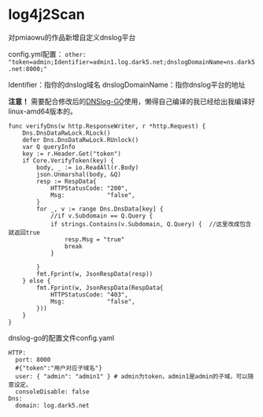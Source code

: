 # log4j2Scan
 对pmiaowu的作品新增自定义dnslog平台

config.yml配置：
`other: "token=admin;Identifier=admin1.log.dark5.net;dnslogDomainName=ns.dark5.net:8000;"`

Identifier：指你的dnslog域名
dnslogDomainName：指你dnslog平台的地址

**注意！**
需要配合修改后的[DNSlog-GO](https://github.com/lanyi1998/DNSlog-GO)使用，懒得自己编译的我已经给出我编译好linux-amd64版本的。
```golang
func verifyDns(w http.ResponseWriter, r *http.Request) {
	Dns.DnsDataRwLock.RLock()
	defer Dns.DnsDataRwLock.RUnlock()
	var Q queryInfo
	key := r.Header.Get("token")
	if Core.VerifyToken(key) {
		body, _ := io.ReadAll(r.Body)
		json.Unmarshal(body, &Q)
		resp := RespData{
			HTTPStatusCode: "200",
			Msg:            "false",
		}
		for _, v := range Dns.DnsData[key] {
			//if v.Subdomain == Q.Query {
			if strings.Contains(v.Subdomain, Q.Query) {  //这里改成包含就返回true
				resp.Msg = "true"
				break
			}

		}
		fmt.Fprint(w, JsonRespData(resp))
	} else {
		fmt.Fprint(w, JsonRespData(RespData{
			HTTPStatusCode: "403",
			Msg:            "false",
		}))
	}
}
```

dnslog-go的配置文件config.yaml
```
HTTP:
  port: 8000
  #{"token":"用户对应子域名"}
  user: { "admin": "admin1" } # admin为token，admin1是admin的子域，可以随意设定。
  consoleDisable: false
Dns:
  domain: log.dark5.net
```

